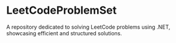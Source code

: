 # LeetCodeProblemSet
A repository dedicated to solving LeetCode problems using .NET, showcasing efficient and structured solutions.
